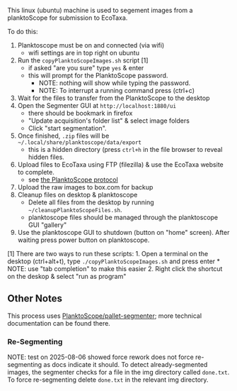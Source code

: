 This linux (ubuntu) machine is used to segement images from a planktoScope for submission to EcoTaxa.

To do this:

1. Planktoscope must be on and connected (via wifi)
    * wifi settings are in top right on ubuntu
4. Run the `copyPlanktoScopeImages.sh` script [1]
    * if asked "are you sure" type `yes` & enter
    * this will prompt for the PlanktoScope password. 
      * NOTE: nothing will show while typing the password.
      * NOTE: To interrupt a running command press (ctrl+c)
6. Wait for the files to transfer from the PlanktoScope to the desktop
7. Open the Segmenter GUI at `http://localhost:1880/ui`
    * there should be bookmark in firefox 
    * "Update acquisition's folder list" & select image folders
    * Click "start segmentation". 
9. Once finished, `.zip` files will be `~/.local/share/planktoscope/data/export`
     * this is a hidden directory (press `ctrl+h` in the file browser to reveal hidden files.
11. Upload files to EcoTaxa using FTP (filezilla) & use the EcoTaxa website to complete.
     * see [the PlanktoScope protocol](https://www.protocols.io/view/planktoscope-protocol-for-plankton-imaging-bp2l6bq3zgqe/v4?version_warning=no&step=15)
12. Upload the raw images to box.com for backup
13. Cleanup files on desktop & planktoscope
     * Delete all files from the desktop by running `~/cleanupPlanktoScopeFiles.sh`.
     * planktoscope files should be managed through the planktoscope GUI "gallery"
14. Use the planktoscope GUI to shutdown (button on "home" screen). After waiting press power button on planktoscope.

[1] There are two ways to run these scripts:
    1. Open a terminal on the desktop (ctrl+alt+t), type  `./copyPlanktoScopeImages.sh` and press enter
       * NOTE: use "tab completion" to make this easier
    2. Right click the shortcut on the deskop & select "run as program"


## Other Notes
This process uses [PlanktoScope/pallet-segmenter](https://github.com/PlanktoScope/pallet-segmenter); more technical documentation can be found there.

### Re-Segmenting
NOTE: test on 2025-08-06 showed force rework does not force re-segmenting as docs indicate it should.
To detect already-segmented images, the segmenter checks for a file in the img directory called `done.txt`.
To force re-segmenting delete `done.txt` in the relevant img directory.
